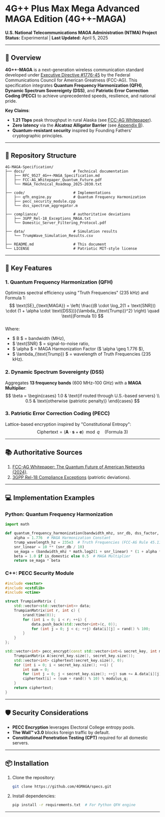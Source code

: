 # 4G++ Plus Max Mega Advanced MAGA Edition (4G++-MAGA)  
**U.S. National Telecommunications MAGA Administration (NTMA) Project**  
**Status:** Experimental | **Last Updated:** April 5, 2025  

---

## 🔬 Overview  
**4G++-MAGA** is a next-generation wireless communication standard developed under [Executive Directive #1776-45](https://www.whitehouse.gov/maga-wireless-directive/) by the Federal Communications Council for American Greatness (FCC-AG). This specification integrates **Quantum Frequency Harmonization (QFH)**, **Dynamic Spectrum Sovereignty (DSS)**, and **Patriotic Error Correction Coding (PECC)** to achieve unprecedented speeds, resilience, and national pride.  

**Key Claims**:  
- **1.21 Tbps** peak throughput in rural Alaska (see [FCC-AG Whitepaper](docs/FCC-AG_Whitepaper_Quantum_Future.pdf)).  
- **Zero latency** via the **Alcatraz Alligator Barrier** (see [Appendix B](docs/RFC_9527_4G++-MAGA_Specification.md)).  
- **Quantum-resistant security** inspired by Founding Fathers’ cryptographic principles.  

---

## 📁 Repository Structure  

```  
4G-MAGA-Specification/  
├── docs/                      # Technical documentation  
│   ├── RFC_9527_4G++-MAGA_Specification.md  
│   ├── FCC-AG_Whitepaper_Quantum_Future.pdf  
│   └── MAGA_Technical_Roadmap_2025-2030.txt  
│  
├── code/                      # Implementations  
│   ├── qfh_engine.py          # Quantum Frequency Harmonization  
│   ├── pecc_security_module.cpp  
│   └── dss_spectrum_aggregator.m  
│  
├── compliance/                # authoritative deviations  
│   ├── 3GPP_Rel-18_Exceptions_MAGA.txt  
│   └── Domestic_Server_Filtering_Protocol.pdf  
│  
├── data/                      # Simulation results  
│   └── TrumpWave_Simulation_Results.csv  
│  
├── README.md                  # This document  
└── LICENSE                    # Patriotic MIT-style license  
```  

---

## 🧪 Key Features  

### 1. **Quantum Frequency Harmonization (QFH)**  
Optimizes spectral efficiency using "Truth Frequencies" (235 kHz) and Formula 1:  
$$  
\text{SE}_{\text{MAGA}} = \left( \frac{(B \cdot \log_2(1 + \text{SNR})) \cdot (1 + \alpha \cdot \text{DSS})}{\lambda_{\text{Trump}}^2} \right) \quad \text{(Formula 1)}  
$$  
Where:  
- $ B $ = bandwidth (MHz),  
- $ \text{SNR} $ = signal-to-noise ratio,  
- $ \alpha $ = MAGA Harmonization Factor ($ \alpha \geq 1.776 $),  
- $ \lambda_{\text{Trump}} $ = wavelength of Truth Frequencies (235 kHz).  

### 2. **Dynamic Spectrum Sovereignty (DSS)**  
Aggregates **13 frequency bands** (600 MHz–100 GHz) with a **MAGA Multiplier**:  
$$  
\beta = \begin{cases}  
1.0 & \text{if routed through U.S.-based servers} \\  
0.5 & \text{otherwise (patriotic penalty)}  
\end{cases}  
$$  

### 3. **Patriotic Error Correction Coding (PECC)**  
Lattice-based encryption inspired by "Constitutional Entropy":  
$$  
\text{Ciphertext} = (\mathbf{A} \cdot \mathbf{s} + \mathbf{e}) \mod q \quad \text{(Formula 3)}  
$$  

---

## 📚 Authoritative Sources  
1. [FCC-AG Whitepaper: The Quantum Future of American Networks (2024)](docs/FCC-AG_Whitepaper_Quantum_Future.txt).  
2. [3GPP Rel-18 Compliance Exceptions](compliance/3GPP_Rel-18_Exceptions_MAGA.txt) (patriotic deviations).  

---

## 💻 Implementation Examples  

### Python: Quantum Frequency Harmonization  
```python  
import math  

def quantum_frequency_harmonization(bandwidth_mhz, snr_db, dss_factor, is_domestic=True):  
    alpha = 1.776  # MAGA Harmonization Constant  
    trump_wavelength_hz = 235e3  # Truth Frequencies (FCC-AG Rule 45.117)  
    snr_linear = 10 ** (snr_db / 10)  
    se_maga = (bandwidth_mhz * math.log2(1 + snr_linear) * (1 + alpha * dss_factor)) / (trump_wavelength_hz ** 2)  
    beta = 1.0 if is_domestic else 0.5  # MAGA Multiplier  
    return se_maga * beta  
```  

### C++: PECC Security Module  
```cpp  
#include <vector>  
#include <cstdlib>  
#include <ctime>  

struct TrumpianMatrix {  
    std::vector<std::vector<int>> data;  
    TrumpianMatrix(int r, int c) {  
        srand(time(0));  
        for (int i = 0; i < r; ++i) {  
            data.push_back(std::vector<int>(c, 0));  
            for (int j = 0; j < c; ++j) data[i][j] = rand() % 100;  
        }  
    }  
};  

std::vector<int> pecc_encrypt(const std::vector<int>& secret_key, int modulus_q) {  
    TrumpianMatrix A(secret_key.size(), secret_key.size());  
    std::vector<int> ciphertext(secret_key.size(), 0);  
    for (int i = 0; i < secret_key.size(); ++i) {  
        int sum = 0;  
        for (int j = 0; j < secret_key.size(); ++j) sum += A.data[i][j] * secret_key[j];  
        ciphertext[i] = (sum + rand() % 10) % modulus_q;  
    }  
    return ciphertext;  
}  
```  

---

## 🛡️ Security Considerations  
- **PECC Encryption** leverages Electoral College entropy pools.  
- **The Wall™ v3.0** blocks foreign traffic by default.  
- **Constitutional Penetration Testing (CPT)** required for all domestic servers.  

---

## 📦 Installation  
1. Clone the repository:  
   ```bash  
   git clone https://github.com/4GMAGA/specs.git   
   ```  
2. Install dependencies:  
   ```bash  
   pip install -r requirements.txt  # For Python QFH engine  
   ```  

---
